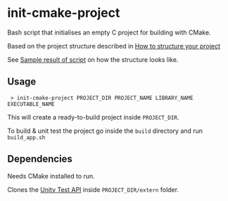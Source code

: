 # init-cmake-project

Bash script that initialises an empty C project for building with CMake.

Based on the project structure described in [How to structure your project](https://cliutils.gitlab.io/modern-cmake/chapters/basics/structure.html)

See [Sample result of script](sample/myproject) on how the structure looks like.

## Usage

` > init-cmake-project PROJECT_DIR PROJECT_NAME LIBRARY_NAME EXECUTABLE_NAME`

This will create a ready-to-build project inside `PROJECT_DIR`.

To build & unit test the project go inside the `build` directory and run `build_app.sh`

## Dependencies

Needs CMake installed to run.

Clones the [Unity Test API](https://github.com/ThrowTheSwitch/Unity) inside `PROJECT_DIR/extern` folder.

